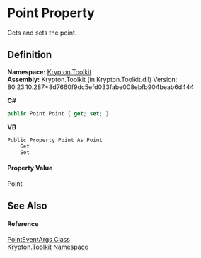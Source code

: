 # Point Property


Gets and sets the point.



## Definition
**Namespace:** <a href="79d2eac2-21f4-54ff-7552-b20c33c30600.md">Krypton.Toolkit</a>  
**Assembly:** Krypton.Toolkit (in Krypton.Toolkit.dll) Version: 80.23.10.287+8d7660f9dc5efd033fabe008ebfb904beab6d444

**C#**
``` C#
public Point Point { get; set; }
```
**VB**
``` VB
Public Property Point As Point
	Get
	Set
```



#### Property Value
Point

## See Also


#### Reference
<a href="9220c8d1-040e-c3dd-cd01-2376321bfed1.md">PointEventArgs Class</a>  
<a href="79d2eac2-21f4-54ff-7552-b20c33c30600.md">Krypton.Toolkit Namespace</a>  
